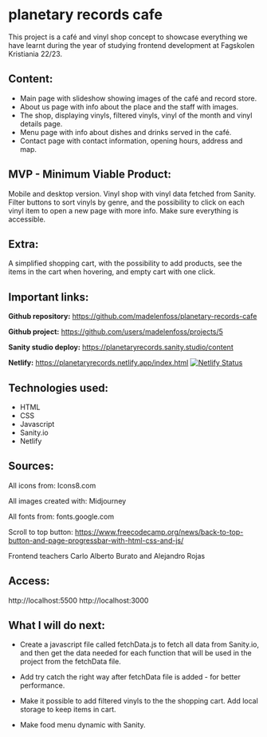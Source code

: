 # planetary records cafe

This project is a café and vinyl shop concept to showcase everything we have learnt during the year of studying frontend development at Fagskolen Kristiania 22/23.

## Content:

- Main page with slideshow showing images of the café and record store.
- About us page with info about the place and the staff with images.
- The shop, displaying vinyls, filtered vinyls, vinyl of the month and vinyl details page.
- Menu page with info about dishes and drinks served in the café.
- Contact page with contact information, opening hours, address and map.

## MVP - Minimum Viable Product:

Mobile and desktop version.
Vinyl shop with vinyl data fetched from Sanity.
Filter buttons to sort vinyls by genre, and the possibility 
to click on each vinyl item to open a new page with more info.
Make sure everything is accessible.

## Extra: 

A simplified shopping cart, with the possibility to add 
products, see the items in the cart when hovering, and empty cart
with one click.

## Important links:

**Github repository:**
https://github.com/madelenfoss/planetary-records-cafe

**Github project:**
https://github.com/users/madelenfoss/projects/5

**Sanity studio deploy:**
https://planetaryrecords.sanity.studio/content

**Netlify:**
https://planetaryrecords.netlify.app/index.html
[![Netlify Status](https://api.netlify.com/api/v1/badges/a93bc08d-0c64-4116-aabf-26da4657c8d9/deploy-status)](https://app.netlify.com/sites/planetaryrecords/deploys)

## Technologies used:
- HTML
- CSS
- Javascript
- Sanity.io
- Netlify

## Sources:

All icons from:
Icons8.com

All images created with:
Midjourney

All fonts from:
fonts.google.com

Scroll to top button:
https://www.freecodecamp.org/news/back-to-top-button-and-page-progressbar-with-html-css-and-js/

Frontend teachers Carlo Alberto Burato and Alejandro Rojas

## Access:
http://localhost:5500
http://localhost:3000


## What I will do next:

- Create a javascript file called fetchData.js to fetch all data from Sanity.io, and then get the data needed for each function that will be used in the project from the fetchData file.

- Add try catch the right way after fetchData file is added - for better performance.

- Make it possible to add filtered vinyls to the the shopping cart.
Add local storage to keep items in cart.

- Make food menu dynamic with Sanity.